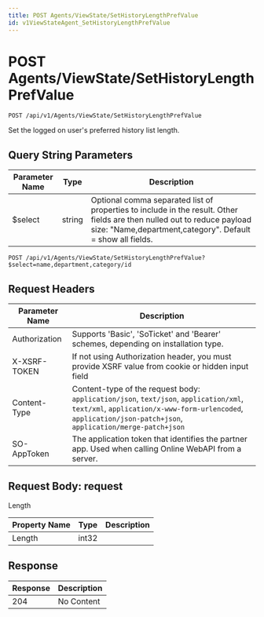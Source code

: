 ```yaml
---
title: POST Agents/ViewState/SetHistoryLengthPrefValue
id: v1ViewStateAgent_SetHistoryLengthPrefValue
---
```


# POST Agents/ViewState/SetHistoryLengthPrefValue

```http
POST /api/v1/Agents/ViewState/SetHistoryLengthPrefValue
```

Set the logged on user's preferred history list length.







## Query String Parameters

| Parameter Name | Type |  Description |
|----------------|------|--------------|
| $select | string |  Optional comma separated list of properties to include in the result. Other fields are then nulled out to reduce payload size: "Name,department,category". Default = show all fields. |

```http
POST /api/v1/Agents/ViewState/SetHistoryLengthPrefValue?$select=name,department,category/id
```


## Request Headers

| Parameter Name | Description |
|----------------|-------------|
| Authorization  | Supports 'Basic', 'SoTicket' and 'Bearer' schemes, depending on installation type. |
| X-XSRF-TOKEN   | If not using Authorization header, you must provide XSRF value from cookie or hidden input field |
| Content-Type | Content-type of the request body: `application/json`, `text/json`, `application/xml`, `text/xml`, `application/x-www-form-urlencoded`, `application/json-patch+json`, `application/merge-patch+json` |
| SO-AppToken | The application token that identifies the partner app. Used when calling Online WebAPI from a server. |

## Request Body: request  

Length 

| Property Name | Type |  Description |
|----------------|------|--------------|
| Length | int32 |  |


## Response


| Response | Description |
|----------------|-------------|
| 204 | No Content |